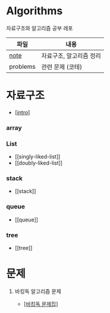 ﻿# Algorithms
자료구조와 알고리즘 공부 레포


|  파일 | 내용 |
|--|--|
| [note](./note/data) | 자료구조, 알고리즘 정리 |
|problems|관련 문제 (코테) |

# 자료구조
- [[intro]](https://github.com/alsrb9936/algorithms/blob/main/note/data/intro.md)

### array

### List
- [[singly-liked-list]]
- [[doubly-liked-list]]
### stack
- [[stack]]
### queue
- [[queue]]
### tree
- [[tree]]
# 문제
1. 바킹독 알고리즘 문제 

	- [[바킹독 문제집]](https://github.com/encrypted-def/basic-algo-lecture/blob/master/workbook.md)
